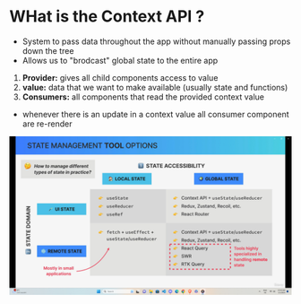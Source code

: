 # WHat is the Context API ?

- System to pass data throughout the app without manually passing props down the tree
- Allows us to "brodcast" global state to the entire app

1. <strong>Provider:</strong> gives all child components access to value
2. <strong>value:</strong> data that we want to make available (usually state and functions)
3. <strong>Consumers:</strong> all components that read the provided context value

- whenever there is an update in a context value all consumer component are re-render

<img src="./img.png" alt="img" />
